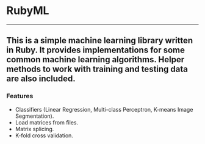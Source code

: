# RubyML
---

This is a simple machine learning library written in Ruby. It provides implementations for some common machine learning algorithms. Helper methods to work with training and testing data are also included.
---

### Features

* Classifiers (Linear Regression, Multi-class Perceptron, K-means Image Segmentation).
* Load matrices from files.
* Matrix splicing.
* K-fold cross validation.
